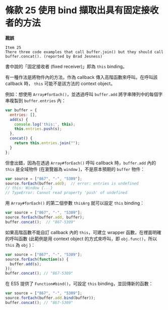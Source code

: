 # 條款 25 使用 bind 擷取出具有固定接收者的方法

**戡誤**

    Item 25
    There three code examples that call buffer.join() but they should call buffer.concat(). (reported by Brad Jesness)

書中說的「固定接收者 (fixed receiver)」即為 `this` binding。

有一種作法是將物件內的方法，作為 callback 傳入高階函數來呼叫。在呼叫該 callback 時，  `this` 可能不是該方法的 context object。

例如：想使用 `Array#forEach()`，並透過呼叫 `buffer.add` 將字串陣列中的每個字串複製到 `buffer.entries` 內：

```javascript
var buffer = {
  entries: [],
  add(s) {
    console.log('this:', this);
    this.entries.push(s);
  },
  concat() {
    return this.entries.join("");
  }
};
```

但會出錯，因為在透過 `Array#forEach()` 呼叫 callback 時，`buffer.add` 內的 `this` 是全域物件 (在瀏覽器為 `window` )，不是原本預期的 `buffer` 物件：

```javascript
var source = ["867", "-", "5309"];
source.forEach(buffer.add);  // error: entries is undefined
// this: Window {...}
// TypeError: Cannot read property 'push' of undefined
```

用 `Array#forEach()` 的第二個參數 `thisArg` 就可以設定 `this` binding：

```javascript
var source = ["867", "-", "5309"];
source.forEach(buffer.add, buffer);
buffer.concat();  // "867-5309"
```

如果高階函數不能自訂 callback 內的 `this`，可建立 wrapper 函數，在裡面明確的呼叫函數 (此範例是用 context object 的方式來呼叫，即 `obj.func()`，所以 `this` 為 `obj` )：

```javascript
var source = ["867", "-", "5309"];
source.forEach(function(s) {
  buffer.add(s);
});
buffer.concat(); // "867-5309"
```

在 ES5 提供了 `Function#bind()`，可設定 `this` binding，並回傳新的函數：

```javascript
var source = ["867", "-", "5309"];
source.forEach(buffer.add.bind(buffer));
buffer.concat(); // "867-5309"
```
